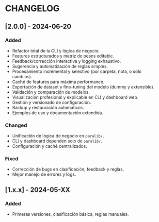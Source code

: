 # CHANGELOG

## [2.0.0] - 2024-06-20
### Added
- Refactor total de la CLI y lógica de negocio.
- Features estructurados y matriz de pesos editable.
- Feedback/corrección interactiva y logging exhaustivo.
- Sugerencia y automatización de reglas simples.
- Procesamiento incremental y selectivo (por carpeta, nota, o solo cambios).
- Caché de features para máxima performance.
- Exportación de dataset y fine-tuning del modelo (dummy y extensible).
- Validación y comparación de modelos.
- Visualización profesional y explicable en CLI y dashboard web.
- Gestión y versionado de configuración.
- Backup y restauración automáticos.
- Ejemplos de uso y documentación extendida.

### Changed
- Unificación de lógica de negocio en `paralib/`.
- CLI y dashboard dependen solo de `paralib/`.
- Configuración y caché centralizados.

### Fixed
- Corrección de bugs en clasificación, feedback y reglas.
- Mejor manejo de errores y logs.

## [1.x.x] - 2024-05-XX
### Added
- Primeras versiones, clasificación básica, reglas manuales. 